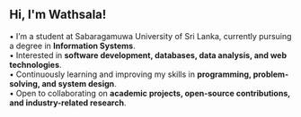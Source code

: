 ## Hi, I'm Wathsala!

• I’m a student at Sabaragamuwa University of Sri Lanka, currently pursuing a degree in **Information Systems**.    
• Interested in **software development, databases, data analysis, and web technologies**.  
• Continuously learning and improving my skills in **programming, problem-solving, and system design**.  
• Open to collaborating on **academic projects, open-source contributions, and industry-related research**.  

 

